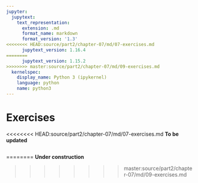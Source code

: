 ```yaml
---
jupyter:
  jupytext:
    text_representation:
      extension: .md
      format_name: markdown
      format_version: '1.3'
<<<<<<<< HEAD:source/part2/chapter-07/md/07-exercises.md
      jupytext_version: 1.16.4
========
      jupytext_version: 1.15.2
>>>>>>>> master:source/part2/chapter-07/md/09-exercises.md
  kernelspec:
    display_name: Python 3 (ipykernel)
    language: python
    name: python3
---
```


# Exercises

<<<<<<<< HEAD:source/part2/chapter-07/md/07-exercises.md
**To be updated**





```python

```
========
**Under construction**

>>>>>>>> master:source/part2/chapter-07/md/09-exercises.md
